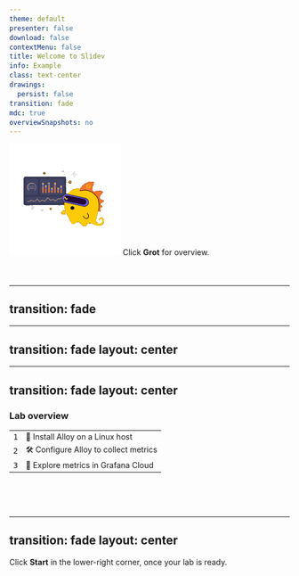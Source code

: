 ```yaml
---
theme: default
presenter: false
download: false
contextMenu: false
title: Welcome to Slidev
info: Example
class: text-center
drawings:
  persist: false
transition: fade
mdc: true
overviewSnapshots: no
---
```


<div autofocus style="margin-bottom:10%" class="pt-12" >
  
  <div text-center> 
    <span @click="$slidev.nav.next" class="px-2 py-1 rounded cursor-pointer">
    <img style="margin:auto" width="200px" src="./assets/grot.gif"></span>
    Click <strong>Grot</strong> for overview. <br>
  </div>
</div>

---
transition: fade
---

<SlidevVideo autoplay controls>
  <source src="./assets/note.mp4" type="video/mp4" />
</SlidevVideo>

---
transition: fade
layout: center
---

<SlidevVideo autoplay controls>
  <source src="./assets/note_alloy.mp4" type="video/mp4" />
</SlidevVideo>


---
transition: fade
layout: center
---

<div text-center><h3>Lab overview</h3></div>

|  |  |
| --- | --- |
| <kbd>1</kbd> | 🤖 Install Alloy on a Linux host |
| <kbd>2</kbd> | 🛠️ Configure Alloy to collect metrics |
| <kbd>3</kbd> | 🔎 Explore metrics in Grafana Cloud |

<br><br><br>

---
transition: fade
layout: center
---

<p text-center> 
Click <strong>Start</strong> in the lower-right corner, once your lab is ready.
</p>